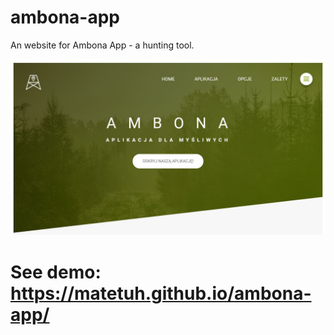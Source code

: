# ambona-app
An website for Ambona App - a hunting tool.

<p align="center">
  <img src="./example/1.jpg" alt="Example of Ambona website" width="738">
</p>

# See demo: https://matetuh.github.io/ambona-app/
